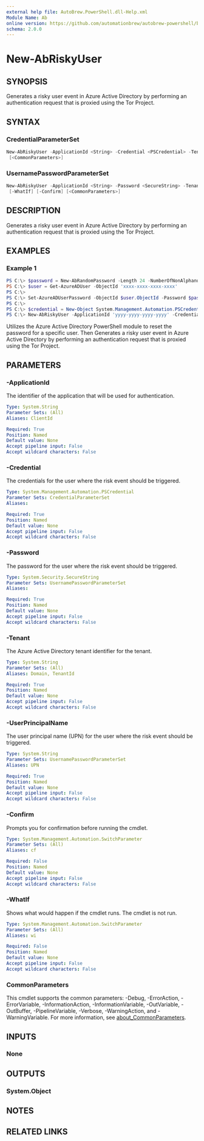 ```yaml
---
external help file: AutoBrew.PowerShell.dll-Help.xml
Module Name: Ab
online version: https://github.com/automationbrew/autobrew-powershell/blob/main/docs/help/New-AbRiskyUser.md
schema: 2.0.0
---
```


# New-AbRiskyUser

## SYNOPSIS

Generates a risky user event in Azure Active Directory by performing an authentication request that is proxied using the Tor Project.

## SYNTAX

### CredentialParameterSet

```powershell
New-AbRiskyUser -ApplicationId <String> -Credential <PSCredential> -Tenant <String> [-WhatIf] [-Confirm]
 [<CommonParameters>]
```

### UsernamePasswordParameterSet

```powershell
New-AbRiskyUser -ApplicationId <String> -Password <SecureString> -Tenant <String> -UserPrincipalName <String>
 [-WhatIf] [-Confirm] [<CommonParameters>]
```

## DESCRIPTION

Generates a risky user event in Azure Active Directory by performing an authentication request that is proxied using the Tor Project.

## EXAMPLES

### Example 1

```powershell
PS C:\> $password = New-AbRandomPassword -Length 24 -NumberOfNonAlphanumericCharacters 6
PS C:\> $user = Get-AzureADUser -ObjectId 'xxxx-xxxx-xxxx-xxxx'
PS C:\>
PS C:\> Set-AzureADUserPassword -ObjectId $user.ObjectId -Password $password -ForceChangePasswordNextLogin $false
PS C:\>
PS C:\> $credential = New-Object System.Management.Automation.PSCredential ($user.UserPrincipalName, $password)
PS C:\> New-AbRiskyUser -ApplicationId 'yyyy-yyyy-yyyy-yyyy' -Credential $credential -Tenant 'zzzz-zzzz-zzzz-zzzz'
```

Utilizes the Azure Active Directory PowerShell module to reset the password for a specific user. Then Generates a risky user event in Azure Active Directory by performing an authentication request that is proxied using the Tor Project.

## PARAMETERS

### -ApplicationId

The identifier of the application that will be used for authentication.

```yaml
Type: System.String
Parameter Sets: (All)
Aliases: ClientId

Required: True
Position: Named
Default value: None
Accept pipeline input: False
Accept wildcard characters: False
```

### -Credential

The credentials for the user where the risk event should be triggered.

```yaml
Type: System.Management.Automation.PSCredential
Parameter Sets: CredentialParameterSet
Aliases:

Required: True
Position: Named
Default value: None
Accept pipeline input: False
Accept wildcard characters: False
```

### -Password

The password for the user where the risk event should be triggered.

```yaml
Type: System.Security.SecureString
Parameter Sets: UsernamePasswordParameterSet
Aliases:

Required: True
Position: Named
Default value: None
Accept pipeline input: False
Accept wildcard characters: False
```

### -Tenant

The Azure Active Directory tenant identifier for the tenant.

```yaml
Type: System.String
Parameter Sets: (All)
Aliases: Domain, TenantId

Required: True
Position: Named
Default value: None
Accept pipeline input: False
Accept wildcard characters: False
```

### -UserPrincipalName

The user principal name (UPN) for the user where the risk event should be triggered.

```yaml
Type: System.String
Parameter Sets: UsernamePasswordParameterSet
Aliases: UPN

Required: True
Position: Named
Default value: None
Accept pipeline input: False
Accept wildcard characters: False
```

### -Confirm

Prompts you for confirmation before running the cmdlet.

```yaml
Type: System.Management.Automation.SwitchParameter
Parameter Sets: (All)
Aliases: cf

Required: False
Position: Named
Default value: None
Accept pipeline input: False
Accept wildcard characters: False
```

### -WhatIf

Shows what would happen if the cmdlet runs. The cmdlet is not run.

```yaml
Type: System.Management.Automation.SwitchParameter
Parameter Sets: (All)
Aliases: wi

Required: False
Position: Named
Default value: None
Accept pipeline input: False
Accept wildcard characters: False
```

### CommonParameters

This cmdlet supports the common parameters: -Debug, -ErrorAction, -ErrorVariable, -InformationAction, -InformationVariable, -OutVariable, -OutBuffer, -PipelineVariable, -Verbose, -WarningAction, and -WarningVariable. For more information, see [about_CommonParameters](http://go.microsoft.com/fwlink/?LinkID=113216).

## INPUTS

### None

## OUTPUTS

### System.Object

## NOTES

## RELATED LINKS
